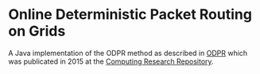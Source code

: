 # Online Deterministic Packet Routing on Grids

A Java implementation of the ODPR method as described in [ODPR][df1] which was publicated in 2015 at the [Computing Research Repository][df2]. 

   [df1]: <https://arxiv.org/pdf/1501.06140v1.pdf>
   [df2]: <https://arxiv.org/corr/home>
